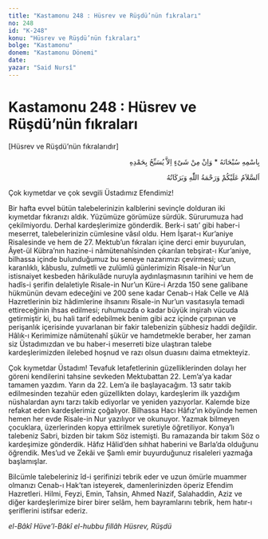 ```yaml
---
title: "Kastamonu 248 : Hüsrev ve Rüşdü’nün fıkraları"
no: 248
id: "K-248"
konu: "Hüsrev ve Rüşdü’nün fıkraları"
bolge: "Kastamonu"
donem: "Kastamonu Dönemi"
date: 
yazar: "Said Nursî"
---
```


# Kastamonu 248 : Hüsrev ve Rüşdü’nün fıkraları

<p class="takdim">[Hüsrev ve Rüşdü’nün fıkralarıdır]</p>

<p class="arabic" dir="rtl" title="Meal: “Subhân Allah’ın adıyla” * “Hiçbir şey yoktur ki O'nu hamd ile tesbih etmesin” [İsrâ 17:44]">بِاسْمِهِ سُبْحَانَهُ * وَاِنْ مِنْ شَىْءٍ اِلاَّ يُسَبِّحُ بِحَمْدِهِ</p>

<p class="arabic" dir="rtl" title="Meal: “Allah’ın selâmı, rahmeti ve bereketleri, üzerinize olsun.”">اَلسَّلاَمُ عَلَيْكُمْ وَرَحْمَةُ اللّٰهِ وَبَرَكَاتُهُ</p>

Çok kıymetdar ve çok sevgili Üstadımız Efendimiz!

Bir hafta evvel bütün talebelerinizin kalblerini sevinçle dolduran iki kıymetdar fıkranızı aldık. Yüzümüze görümüze sürdük. Sürurumuza had çekilmiyordu. Derhal kardeşlerimize gönderdik. Berk-i satı’ gibi haber-i meserret, talebelerinizin cümlesine vâsıl oldu. Hem İşarat-ı Kur’aniye Risalesinde ve hem de 27. Mektub’un fıkraları içine derci emir buyurulan, Âyet-ül Kübra’nın hazine-i nâmütenahîsinden çıkarılan tebşirat-ı Kur’aniye, bilhassa içinde bulunduğumuz bu seneye nazarımızı çevirmesi; uzun, karanlıklı, kâbuslu, zulmetli ve zulümlü günlerimizin Risale-in Nur’un istisnaiyet kesbeden hârikulâde nuruyla aydınlaşmasının tarihini ve hem de hadîs-i şerifin delaletiyle Risale-in Nur’un Küre-i Arzda 150 sene galibane hükmünün devam edeceğini ve 200 sene kadar Cenab-ı Hak Celle ve Alâ Hazretlerinin biz hâdimlerine ihsanını Risale-in Nur’un vasıtasıyla temadi ettireceğinin ihsas edilmesi; ruhumuzda o kadar büyük inşirah vücuda getirmiştir ki, bu hali tarif edebilmek benim gibi acz içinde çırpınan ve perişanlık içerisinde yuvarlanan bir fakir talebenizin şübhesiz haddi değildir. Hâlık-ı Kerimimize nâmütenahî şükür ve hamdetmekle beraber, her zaman siz Üstadımızdan ve bu haber-i meserreti bize ulaştıran talebe kardeşlerimizden ilelebed hoşnud ve razı olsun duasını daima etmekteyiz.

Çok kıymetdar Üstadım! Tevafuk letafetlerinin güzelliklerinden dolayı her göreni kendilerini tahsine sevkeden Mektubattan 22. Lem’a’ya kadar tamamen yazdım. Yarın da 22. Lem’a ile başlayacağım. 13 satır takib edilmesinden tezahür eden güzellikten dolayı, kardeşlerim ilk yazdığım nüshalardan aynı tarzı takib ediyorlar ve yeniden yazıyorlar. Kalemde bize refakat eden kardeşlerimiz çoğalıyor. Bilhassa Hacı Hâfız’ın köyünde hemen hemen her evde Risale-in Nur yazılıyor ve okunuyor. Yazmak bilmeyen çocuklara, üzerlerinden kopya ettirilmek suretiyle öğretiliyor. Konya’lı talebeniz Sabri, bizden bir takım Söz istemişti. Bu ramazanda bir takım Söz o kardeşimize gönderdik. Hâfız Hâlid’den sıhhat haberini ve Barla’da olduğunu öğrendik. Mes’ud ve Zekâi ve Şamlı emir buyurduğunuz risaleleri yazmağa başlamışlar.

Bilcümle talebeleriniz îd-i şerifinizi tebrik eder ve uzun ömürle muammer olmanızı Cenab-ı Hak’tan isteyerek, damenlerinizden öperiz Efendim Hazretleri. Hilmi, Feyzi, Emin, Tahsin, Ahmed Nazif, Salahaddin, Aziz ve diğer kardeşlerimize birer birer selâm, hem bayramlarını tebrik, hem hatır-ı şeriflerini istifsar ederiz.

*el-Bâkî Hüve’l-Bâkî*
*el-hubbu fillâh*
*Hüsrev, Rüşdü*
